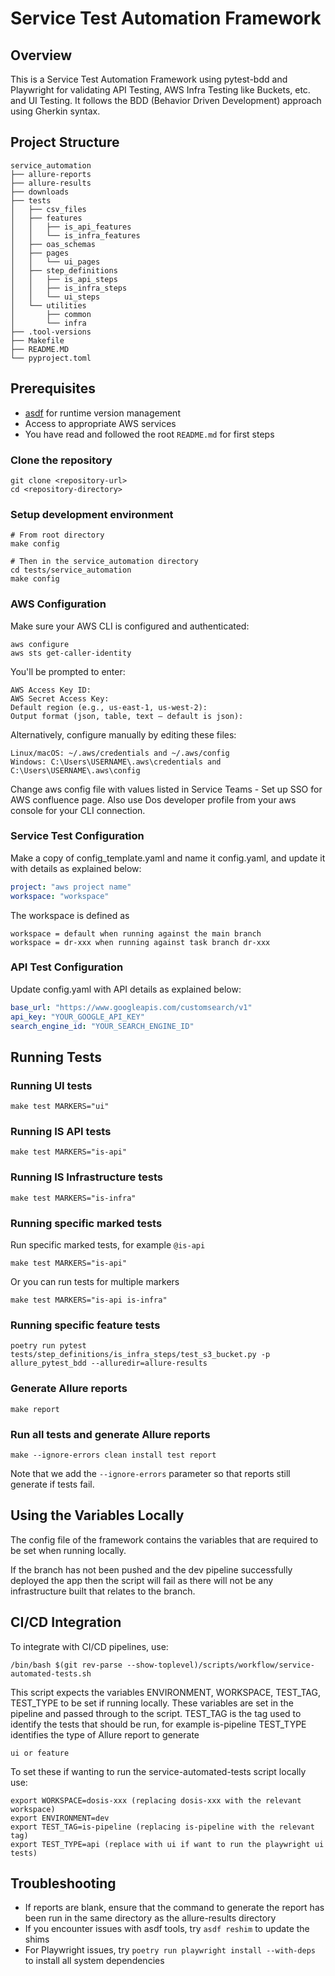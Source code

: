 # Service Test Automation Framework

## Overview

This is a Service Test Automation Framework using pytest-bdd and Playwright for validating API Testing,
AWS Infra Testing like Buckets, etc. and UI Testing.
It follows the BDD (Behavior Driven Development) approach using Gherkin syntax.

## Project Structure

```text
service_automation
├── allure-reports
├── allure-results
├── downloads
├── tests
│   ├── csv_files
│   ├── features
│   │   ├── is_api_features
│   │   └── is_infra_features
│   ├── oas_schemas
│   ├── pages
│   │   └── ui_pages
│   ├── step_definitions
│   │   ├── is_api_steps
│   │   ├── is_infra_steps
│   │   └── ui_steps
│   └── utilities
│       ├── common
│       └── infra
├── .tool-versions
├── Makefile
├── README.MD
└── pyproject.toml
```

## Prerequisites

- [asdf](https://asdf-vm.com/) for runtime version management
- Access to appropriate AWS services
- You have read and followed the root `README.md` for first steps

### Clone the repository

```shell
git clone <repository-url>
cd <repository-directory>
```

### Setup development environment

```shell
# From root directory
make config

# Then in the service_automation directory
cd tests/service_automation
make config
```

### AWS Configuration

Make sure your AWS CLI is configured and authenticated:

```shell
aws configure
aws sts get-caller-identity
```

You'll be prompted to enter:

```plain
AWS Access Key ID:
AWS Secret Access Key:
Default region (e.g., us-east-1, us-west-2):
Output format (json, table, text – default is json):
```

Alternatively, configure manually by editing these files:

```plain
Linux/macOS: ~/.aws/credentials and ~/.aws/config
Windows: C:\Users\USERNAME\.aws\credentials and C:\Users\USERNAME\.aws\config
```

Change aws config file with values listed in Service Teams - Set up SSO for AWS confluence page. Also use Dos developer profile from your aws console for your CLI connection.

### Service Test Configuration

Make a copy of config_template.yaml and name it config.yaml, and update it with details as explained below:

```yaml
project: "aws project name"
workspace: "workspace"
```

The workspace is defined as

```plain
workspace = default when running against the main branch
workspace = dr-xxx when running against task branch dr-xxx
```

### API Test Configuration

Update config.yaml with API details as explained below:

```yaml
base_url: "https://www.googleapis.com/customsearch/v1"
api_key: "YOUR_GOOGLE_API_KEY"
search_engine_id: "YOUR_SEARCH_ENGINE_ID"
```

## Running Tests

### Running UI tests

```shell
make test MARKERS="ui"
```

### Running IS API tests

```shell
make test MARKERS="is-api"
```

### Running IS Infrastructure tests

```shell
make test MARKERS="is-infra"
```

### Running specific marked tests

Run specific marked tests, for example `@is-api`

```shell
make test MARKERS="is-api"
```

Or you can run tests for multiple markers

```shell
make test MARKERS="is-api is-infra"
```

### Running specific feature tests

```shell
poetry run pytest tests/step_definitions/is_infra_steps/test_s3_bucket.py -p allure_pytest_bdd --alluredir=allure-results
```

### Generate Allure reports

```shell
make report
```

### Run all tests and generate Allure reports

```shell
make --ignore-errors clean install test report
```

Note that we add the `--ignore-errors` parameter so that reports still generate if tests fail.

## Using the Variables Locally

The config file of the framework contains the variables that are required to be set when running locally.

If the branch has not been pushed and the dev pipeline successfully deployed the app then the script will fail as there will not be any infrastructure built that relates to the branch.

## CI/CD Integration

To integrate with CI/CD pipelines, use:

```shell
/bin/bash $(git rev-parse --show-toplevel)/scripts/workflow/service-automated-tests.sh
```

This script expects the variables ENVIRONMENT, WORKSPACE, TEST_TAG, TEST_TYPE to be set if running locally. These variables are set in the pipeline and passed through to the script.
TEST_TAG is the tag used to identify the tests that should be run, for example is-pipeline
TEST_TYPE identifies the type of Allure report to generate
```
ui or feature
```

To set these if wanting to run the service-automated-tests script locally use:

```shell
export WORKSPACE=dosis-xxx (replacing dosis-xxx with the relevant workspace)
export ENVIRONMENT=dev
export TEST_TAG=is-pipeline (replacing is-pipeline with the relevant tag)
export TEST_TYPE=api (replace with ui if want to run the playwright ui tests)
```

## Troubleshooting

- If reports are blank, ensure that the command to generate the report has been run in the same directory as the allure-results directory
- If you encounter issues with asdf tools, try `asdf reshim` to update the shims
- For Playwright issues, try `poetry run playwright install --with-deps` to install all system dependencies
